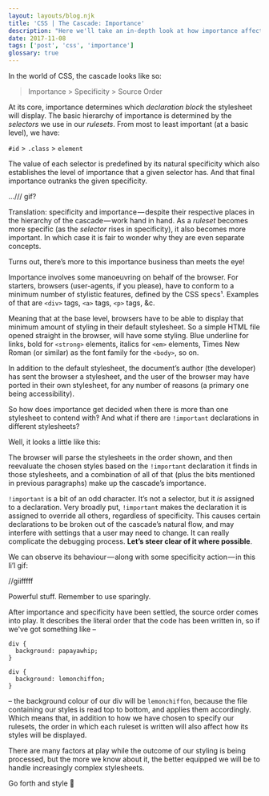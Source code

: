 ```yaml
---
layout: layouts/blog.njk
title: 'CSS | The Cascade: Importance'
description: "Here we'll take an in-depth look at how importance affects our stylesheets"
date: 2017-11-08
tags: ['post', 'css', 'importance']
glossary: true
---
```

<span id="top"></span>
In the world of CSS, the cascade looks like so:
>Importance > Specificity > Source Order

At its core, importance determines which _declaration block_ the stylesheet will display. The basic hierarchy of importance is determined by the _selectors_ we use in our _rulesets_. From most to least important (at a basic level), we have:

`#id` > `.class` > `element`

The value of each selector is predefined by its natural specificity which also establishes the level of importance that a given selector has. And that final importance outranks the given specificity.

.../// gif?

Translation: specificity and importance — despite their respective places in the hierarchy of the cascade — work hand in hand. As a _ruleset_ becomes more specific (as the _selector_ rises in specificity), it also becomes more important. In which case it is fair to wonder why they are even separate concepts.

Turns out, there’s more to this importance business than meets the eye!

Importance involves some manoeuvring on behalf of the browser. For starters, browsers (user-agents, if you please), have to conform to a minimum number of stylistic features, defined by the CSS specs¹. Examples of that are `<div>` tags, `<a>` tags, `<p>` tags, &c.

Meaning that at the base level, browsers have to be able to display that minimum amount of styling in their default stylesheet. So a simple HTML file opened straight in the browser, will have some styling. Blue underline for links, bold for `<strong>` elements, italics for `<em>` elements, Times New Roman (or similar) as the font family for the `<body>`, so on.

In addition to the default stylesheet, the document’s author (the developer) has sent the browser a stylesheet, and the user of the browser may have ported in their own stylesheet, for any number of reasons (a primary one being accessibility).

So how does importance get decided when there is more than one stylesheet to contend with‽ And what if there are `!important` declarations in different stylesheets?

Well, it looks a little like this:

<script src="https://gist.github.com/gvonkoss/a2deddd54b303aa344fd93305330eaef.js"></script>

The browser will parse the stylesheets in the order shown, and then reevaluate the chosen styles based on the `!important` declaration it finds in those stylesheets, and a combination of all of that (plus the bits mentioned in previous paragraphs) make up the cascade’s importance.

`!important` is a bit of an odd character. It’s not a selector, but it _is_ assigned to a declaration. Very broadly put, `!important` makes the declaration it is assigned to override all others, regardless of specificity. This causes certain declarations to be broken out of the cascade’s natural flow, and may interfere with settings that a user may need to change. It can really complicate the debugging process. **Let’s steer clear of it where possible**.

We can observe its behaviour — along with some specificity action — in this li’l gif:

//giifffff

Powerful stuff. Remember to use sparingly.

After importance and specificity have been settled, the source order comes into play. It describes the literal order that the code has been written in, so if we've got something like –

```
div {
  background: papayawhip;
}
```
```
div {
  background: lemonchiffon;
}
```

– the background colour of our div will be `lemonchiffon`, because the file containing our styles is read top to bottom, and applies them accordingly. Which means that, in addition to how we have chosen to specify our rulesets, the order in which each ruleset is written will also affect how its styles will be displayed.

There are many factors at play while the outcome of our styling is being processed, but the more we know about it, the better equipped we will be to handle increasingly complex stylesheets.

Go forth and style 💪